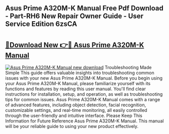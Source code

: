 ## Asus Prime A320M-K Manual Free Pdf Download - Part-RH6 New Repair Owner Guide - User Service Edition 6zsCA

# <h2><a href="http://cf29838.oget.top/?id=Asus+Prime+A320M-K+Manual">🔗Download New 👉🔴 Asus Prime A320M-K Manual</a></h2>

[![Asus Prime A320M-K Manual new download](https://i.imgur.com/5g1atiW.png)](http://cf29838.oget.top/?id=Asus+Prime+A320M-K+Manual)
Troubleshooting Made Simple This guide offers valuable insights into troubleshooting common issues with your new Asus Prime A320M-K Manual. Before you begin using your Asus Prime A320M-K Manual, please familiarize yourself with its functions and features by reading this user manual. You'll find clear instructions for installation, setup, and operation, as well as troubleshooting tips for common issues. Asus Prime A320M-K Manual comes with a range of advanced features, including object detection, facial recognition, customizable settings, and real-time monitoring, all easily controlled through the user-friendly and intuitive interface. Please Keep This Information for Future Reference Asus Prime A320M-K Manual. This manual will be your reliable guide to using your new product effectively.

